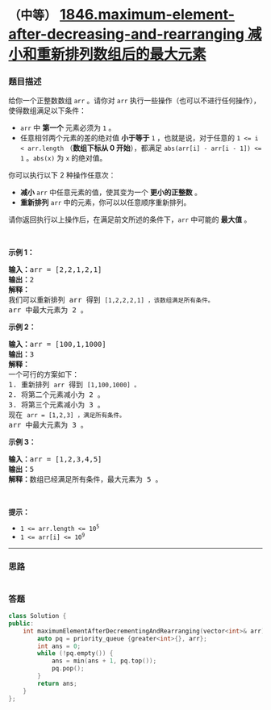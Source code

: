 # `（中等）` [1846.maximum-element-after-decreasing-and-rearranging 减小和重新排列数组后的最大元素](https://leetcode-cn.com/problems/maximum-element-after-decreasing-and-rearranging/)

### 题目描述
<p>给你一个正整数数组&nbsp;<code>arr</code>&nbsp;。请你对 <code>arr</code>&nbsp;执行一些操作（也可以不进行任何操作），使得数组满足以下条件：</p>

<ul>
	<li><code>arr</code>&nbsp;中 <strong>第一个</strong>&nbsp;元素必须为&nbsp;<code>1</code>&nbsp;。</li>
	<li>任意相邻两个元素的差的绝对值 <strong>小于等于</strong>&nbsp;<code>1</code>&nbsp;，也就是说，对于任意的 <code>1 &lt;= i &lt; arr.length</code>&nbsp;（<strong>数组下标从 0 开始</strong>），都满足&nbsp;<code>abs(arr[i] - arr[i - 1]) &lt;= 1</code>&nbsp;。<code>abs(x)</code>&nbsp;为&nbsp;<code>x</code>&nbsp;的绝对值。</li>
</ul>

<p>你可以执行以下 2 种操作任意次：</p>

<ul>
	<li><strong>减小</strong> <code>arr</code>&nbsp;中任意元素的值，使其变为一个 <strong>更小的正整数</strong>&nbsp;。</li>
	<li><strong>重新排列</strong>&nbsp;<code>arr</code>&nbsp;中的元素，你可以以任意顺序重新排列。</li>
</ul>

<p>请你返回执行以上操作后，在满足前文所述的条件下，<code>arr</code>&nbsp;中可能的 <strong>最大值</strong>&nbsp;。</p>

<p>&nbsp;</p>

<p><strong>示例 1：</strong></p>

<pre><b>输入：</b>arr = [2,2,1,2,1]
<b>输出：</b>2
<b>解释：</b>
我们可以重新排列 arr 得到 <code>[1,2,2,2,1] ，该数组满足所有条件。</code>
arr 中最大元素为 2 。
</pre>

<p><strong>示例 2：</strong></p>

<pre><b>输入：</b>arr = [100,1,1000]
<b>输出：</b>3
<b>解释：</b>
一个可行的方案如下：
1. 重新排列 <code>arr</code> 得到 <code>[1,100,1000] 。</code>
2. 将第二个元素减小为 2 。
3. 将第三个元素减小为 3 。
现在 <code>arr = [1,2,3] ，满足所有条件。</code>
arr 中最大元素为 3 。
</pre>

<p><strong>示例 3：</strong></p>

<pre><b>输入：</b>arr = [1,2,3,4,5]
<b>输出：</b>5
<b>解释：</b>数组已经满足所有条件，最大元素为 5 。
</pre>

<p>&nbsp;</p>

<p><strong>提示：</strong></p>

<ul>
	<li><code>1 &lt;= arr.length &lt;= 10<sup>5</sup></code></li>
	<li><code>1 &lt;= arr[i] &lt;= 10<sup>9</sup></code></li>
</ul>


---
### 思路
```
```



### 答题
``` C++
class Solution {
public:
    int maximumElementAfterDecrementingAndRearranging(vector<int>& arr) {
        auto pq = priority_queue {greater<int>{}, arr};
        int ans = 0;
        while (!pq.empty()) {
            ans = min(ans + 1, pq.top());
            pq.pop();
        }
        return ans;
    }
};
```




